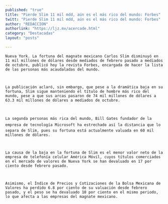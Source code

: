 ```yaml
---
published: "true"
title: "Pierde Slim 11 mil mdd, aún es el más rico del mundo: Forbes"
twitt: "Pierde Slim 11 mil mdd, aún es el más rico del mundo: Forbes"
author: "REDACCION"
authorlink: "https://ljz.mx/acercade.html"
category: "Destacadas"
layout: "posts"

---
```



  
    Nueva York. La fortuna del magnate mexicano Carlos Slim disminuyó en 11 mil millones de dólares desde mediados de febrero pasado a mediados de octubre, publicó hoy la revista Forbes, encargada de hacer la lista de las personas más acaudaladas del mundo.
  
  
  
    La publicación aclaró, sin embargo, que pese a la dramática baja en su fortuna, Slim sigue manteniendo el título de hombre más rico del mundo, pese a que sus arcas pasaron de 74 mil millones de dólares a 63.3 mil millones de dólares a mediados de octubre.
  
  
  
    La segunda personas más rica del mundo, Bill Gates fundador de la empresa de tecnología Microsoft ha estrechado así la distancia que lo separa de Slim, pues su fortuna está actualmente valuada en 60 mil millones de dólares.
  
  
  
    La causa de la baja en la fortuna de Slim es el menor valor neto de la empresa de telefonía celular América Móvil, cuyos títulos comerciados en el mercado de valores de Nueva York se han devaluado en 17 por ciento desde febrero pasado.
  
  
  
    Asimismo, el Índice de Precios y Cotizaciones de la Bolsa Mexicana de Valores ha perdido 6.8 por ciento de su valuación desde febrero pasado, y el peso se ha devaluado 10 por ciento en el mismo periodo, lo que afecta a las empresas del magnate mexicano.
  

